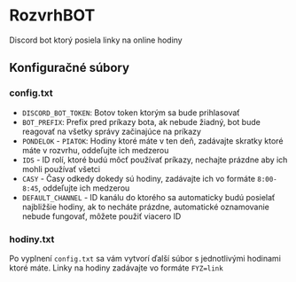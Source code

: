 # RozvrhBOT
Discord bot ktorý posiela linky na online hodiny

## Konfiguračné súbory
### config.txt
- `DISCORD_BOT_TOKEN`: Botov token ktorým sa bude prihlasovať
- `BOT_PREFIX`: Prefix pred príkazy bota, ak nebude žiadný, bot bude reagovať na všetky správy začinajúce na príkazy
- `PONDELOK` - `PIATOK`: Hodiny ktoré máte v ten deň, zadávajte skratky ktoré máte v rozvrhu, oddeľujte ich medzerou
- `IDS` - ID rolí, ktoré budú môcť používať príkazy, nechajte prázdne aby ich mohli používať všetci
- `CASY` - Časy odkedy dokedy sú hodiny, zadávajte ich vo formáte `8:00-8:45`, oddeľujte ich medzerou
- `DEFAULT_CHANNEL` - ID kanálu do ktorého sa automaticky budú posielať najbližšie hodiny, ak to necháte prázdne, automatické oznamovanie nebude fungovať, môžete použiť viacero ID
### hodiny.txt
Po vyplnení `config.txt` sa vám vytvorí ďalší súbor s jednotlivými hodinami ktoré máte. Linky na hodiny zadávajte vo formáte `FYZ=link`

